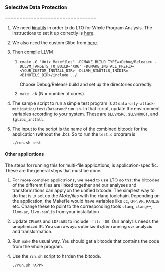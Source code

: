 ### Selective Data Protection
================================

1. We need [binutils](https://www.gnu.org/software/binutils/) in order to do LTO for Whole Program Analysis. The instructions to set it up correctly is [here](https://llvm.org/docs/GoldPlugin.html).

2. We also need the custom Glibc from [here](https://github.com/taptipalit/glibc-without-avx-support).

3. Then compile LLVM

   1. `cmake -G "Unix Makefiles" -DCMAKE_BUILD_TYPE=<Debug/Release> -DLLVM_TARGETS_TO_BUILD="X86" -DCMAKE_INSTALL_PREFIX=<YOUR_CUSTOM_INSTALL_DIR> -DLLVM_BINUTILS_INCDIR=<BINUTILS_DIR>/include ../`
       
       Choose Debug/Release build and set up the directories correctly. 

   2. `make -jN` (N = number of cores) 

4. The sample script to run a simple test program is at `data-only-attack-mitigation/test/Datarand/run.sh`. In that script, update the environment variables according to your system. These are `$LLVMSRC`, `$LLVMROOT`, and `$glibc_install`.

5. The input to the script is the name of the combined bitcode for the application (without the .bc). So to run the `test.c` program is 

   `./run.sh test`
   
   
#### Other applications

The steps for running this for multi-file applications, is application-specific. These are the general steps that must be done.

1. For more complex applications, we need to use LTO so that the bitcodes of the different files are linked together and our analyses and transformations can apply on the unified bitcode. The simplest way to do that is to set up the _Makefiles_ with the clang toolchain. Depending on the application, the Makefile would have variables like `CC`, `CPP`, `AR`, `RANLIB` etc. Change these to point to the corresponding tools `clang`, `clang++`, `llvm-ar`, `llvm-ranlib` from your installation. 

2. Update `CFLAGS` and `LDFLAGS` to include `-flto -O0`. Our analysis needs the unoptimized IR. You can always optimize it _after_ running our analysis and transformation.

3. Run `make` the usual way. You should get a bitcode that contains the code from the whole program. 

4. Use the `run.sh` script to harden the bitcode.

   `./run.sh <APP>`

